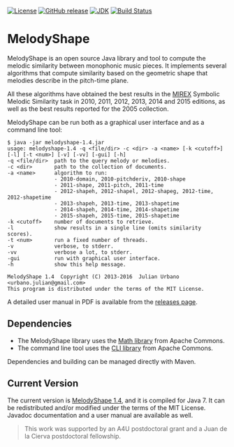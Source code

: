 [![License](https://img.shields.io/badge/license-MIT-blue.svg)](https://github.com/julian-urbano/MelodyShape/blob/master/LICENSE)
[![GitHub release](https://img.shields.io/github/release/julian-urbano/MelodyShape.svg)](https://github.com/julian-urbano/MelodyShape/releases/latest)
[![JDK](https://img.shields.io/badge/JDK-1.7-blue.svg)]()
[![Build Status](https://travis-ci.org/julian-urbano/MelodyShape.png)](https://travis-ci.org/julian-urbano/MelodyShape)

MelodyShape
===========

MelodyShape is an open source Java library and tool to compute the melodic similarity between monophonic music pieces. It implements several algorithms that compute similarity based on the geometric shape that melodies describe in the pitch-time plane.

All these algorithms have obtained the best results in the [MIREX](http://music-ir.org/mirex/wiki/MIREX_HOME) Symbolic Melodic Similarity task in 2010, 2011, 2012, 2013, 2014 and 2015 editions, as well as the best results reported for the 2005 collection.

MelodyShape can be run both as a graphical user interface and as a command line tool:

	$ java -jar melodyshape-1.4.jar
	usage: melodyshape-1.4 -q <file/dir> -c <dir> -a <name> [-k <cutoff>] [-l] [-t <num>] [-v] [-vv] [-gui] [-h]
	-q <file/dir>  path to the query melody or melodies.
	-c <dir>       path to the collection of documents.
	-a <name>      algorithm to run:
	               - 2010-domain, 2010-pitchderiv, 2010-shape
	               - 2011-shape, 2011-pitch, 2011-time
	               - 2012-shapeh, 2012-shapel, 2012-shapeg, 2012-time, 2012-shapetime
	               - 2013-shapeh, 2013-time, 2013-shapetime
	               - 2014-shapeh, 2014-time, 2014-shapetime
	               - 2015-shapeh, 2015-time, 2015-shapetime
	-k <cutoff>    number of documents to retrieve.
	-l             show results in a single line (omits similarity scores).
	-t <num>       run a fixed number of threads.
	-v             verbose, to stderr.
	-vv            verbose a lot, to stderr.
	-gui           run with graphical user interface.
	-h             show this help message.
	
	MelodyShape 1.4  Copyright (C) 2013-2016  Julian Urbano <urbano.julian@gmail.com>
	This program is distributed under the terms of the MIT License.

A detailed user manual in PDF is available from the [releases page](https://github.com/julian-urbano/MelodyShape/releases).

Dependencies
------------

* The MelodyShape library uses the [Math library](http://commons.apache.org/proper/commons-math/) from Apache Commons.
* The command line tool uses the [CLI library](http://commons.apache.org/proper/commons-cli/) from Apache Commons.

Dependencies and building can be managed directly with Maven.

Current Version
---------------

The current version is [MelodyShape 1.4](https://github.com/julian-urbano/MelodyShape/releases/tag/v1.4), and it is compiled for Java 7. It can be redistributed and/or modified under the terms of the MIT License. Javadoc documentation and a user manual are available as well.

> This work was supported by an A4U postdoctoral grant and a Juan de la Cierva postdoctoral fellowship.
